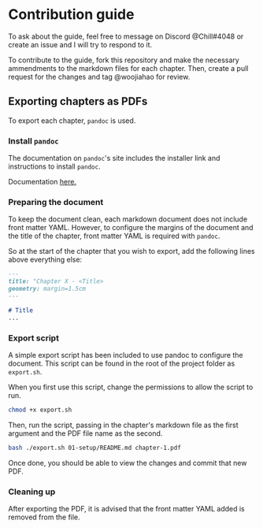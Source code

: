 # Contribution guide

To ask about the guide, feel free to message on Discord @Chill#4048 or create an issue and I will try to respond to it.

To contribute to the guide, fork this repository and make the necessary ammendments to the markdown files for each chapter. Then, create a pull request for the changes and tag @woojiahao for review. 

## Exporting chapters as PDFs

To export each chapter, `pandoc` is used.

### Install `pandoc`

The documentation on `pandoc`'s site includes the installer link and instructions to install `pandoc`.

Documentation [here.](https://pandoc.org/installing.html)

### Preparing the document

To keep the document clean, each markdown document does not include front matter YAML. However, to configure the margins of the document and the title of the chapter, front matter YAML is required with `pandoc`.

So at the start of the chapter that you wish to export, add the following lines above everything else:

```markdown
---
title: "Chapter X - <Title>
geometry: margin=1.5cm
---

# Title
...
```

### Export script

A simple export script has been included to use pandoc to configure the document. This script can be found in the root of the project folder as `export.sh`.

When you first use this script, change the permissions to allow the script to run.

```bash
chmod +x export.sh
```

Then, run the script, passing in the chapter's markdown file as the first argument and the PDF file name as the second.

```bash
bash ./export.sh 01-setup/README.md chapter-1.pdf
```

Once done, you should be able to view the changes and commit that new PDF.

### Cleaning up

After exporting the PDF, it is advised that the front matter YAML added is removed from the file.
